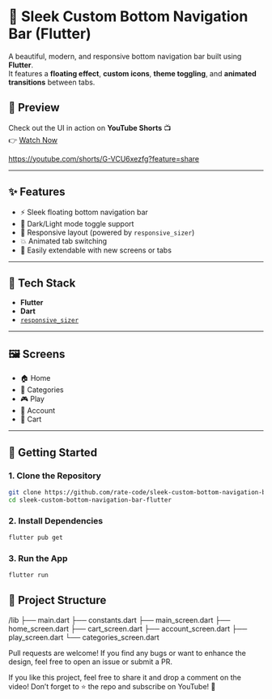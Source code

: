 # 🚀 Sleek Custom Bottom Navigation Bar (Flutter)

A beautiful, modern, and responsive bottom navigation bar built using **Flutter**.  
It features a **floating effect**, **custom icons**, **theme toggling**, and **animated transitions** between tabs.

## 🚀 Preview

Check out the UI in action on **YouTube Shorts** 📺  
👉 [Watch Now](https://youtube.com/shorts/G-VCU6xezfg?feature=share)

https://youtube.com/shorts/G-VCU6xezfg?feature=share

---

## ✨ Features

- ⚡ Sleek floating bottom navigation bar
- 🎨 Dark/Light mode toggle support
- 📱 Responsive layout (powered by `responsive_sizer`)
- 💥 Animated tab switching
- 🔧 Easily extendable with new screens or tabs

---

## 🧱 Tech Stack

- **Flutter**
- **Dart**
- [`responsive_sizer`](https://pub.dev/packages/responsive_sizer)

---

## 🖼️ Screens

- 🏠 Home
- 🧭 Categories
- 🎮 Play
- 👤 Account
- 🛒 Cart

---

## 🚀 Getting Started

### 1. Clone the Repository

```bash
git clone https://github.com/rate-code/sleek-custom-bottom-navigation-bar-flutter.git
cd sleek-custom-bottom-navigation-bar-flutter
```

### 2. Install Dependencies
```bash
flutter pub get
```

### 3. Run the App
```bash
flutter run
```

## 📂 Project Structure
/lib
├── main.dart
├── constants.dart
├── main_screen.dart
├── home_screen.dart
├── cart_screen.dart
├── account_screen.dart
├── play_screen.dart
└── categories_screen.dart

Pull requests are welcome! If you find any bugs or want to enhance the design, feel free to open an issue or submit a PR.

If you like this project, feel free to share it and drop a comment on the video!
Don’t forget to ⭐️ the repo and subscribe on YouTube! 🙌